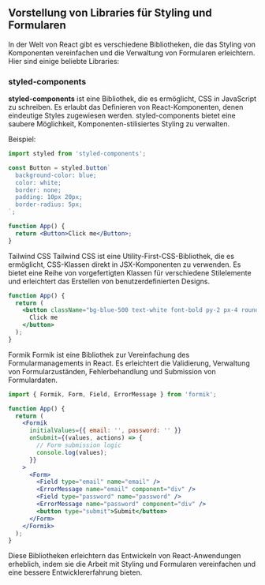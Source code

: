 ## Vorstellung von Libraries für Styling und Formularen

In der Welt von React gibt es verschiedene Bibliotheken, die das Styling von Komponenten vereinfachen und die Verwaltung von Formularen erleichtern. Hier sind einige beliebte Libraries:

### styled-components

**styled-components** ist eine Bibliothek, die es ermöglicht, CSS in JavaScript zu schreiben. Es erlaubt das Definieren von React-Komponenten, denen eindeutige Styles zugewiesen werden. styled-components bietet eine saubere Möglichkeit, Komponenten-stilisiertes Styling zu verwalten.

Beispiel:
```jsx
import styled from 'styled-components';

const Button = styled.button`
  background-color: blue;
  color: white;
  border: none;
  padding: 10px 20px;
  border-radius: 5px;
`;

function App() {
  return <Button>Click me</Button>;
}
```

Tailwind CSS
Tailwind CSS ist eine Utility-First-CSS-Bibliothek, die es ermöglicht, CSS-Klassen direkt in JSX-Komponenten zu verwenden. Es bietet eine Reihe von vorgefertigten Klassen für verschiedene Stilelemente und erleichtert das Erstellen von benutzerdefinierten Designs.

```jsx
function App() {
  return (
    <button className="bg-blue-500 text-white font-bold py-2 px-4 rounded">
      Click me
    </button>
  );
}

```

Formik
Formik ist eine Bibliothek zur Vereinfachung des Formularmanagements in React. Es erleichtert die Validierung, Verwaltung von Formularzuständen, Fehlerbehandlung und Submission von Formulardaten.

```jsx
import { Formik, Form, Field, ErrorMessage } from 'formik';

function App() {
  return (
    <Formik
      initialValues={{ email: '', password: '' }}
      onSubmit={(values, actions) => {
        // Form submission logic
        console.log(values);
      }}
    >
      <Form>
        <Field type="email" name="email" />
        <ErrorMessage name="email" component="div" />
        <Field type="password" name="password" />
        <ErrorMessage name="password" component="div" />
        <button type="submit">Submit</button>
      </Form>
    </Formik>
  );
}
```

Diese Bibliotheken erleichtern das Entwickeln von React-Anwendungen erheblich, indem sie die Arbeit mit Styling und Formularen vereinfachen und eine bessere Entwicklererfahrung bieten.